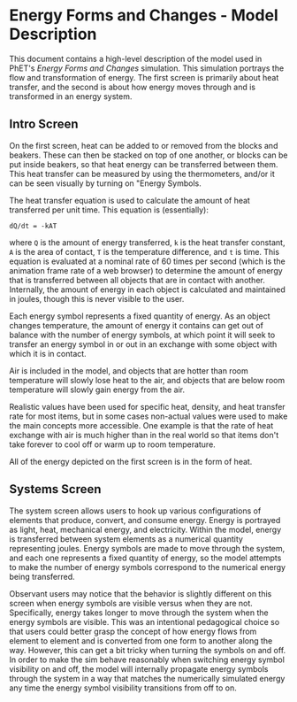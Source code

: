 # Energy Forms and Changes - Model Description

This document contains a high-level description of the model used in PhET's _Energy Forms and Changes_ simulation.
This simulation portrays the flow and transformation of energy.  The first screen is primarily about heat transfer,
and the second is about how energy moves through and is transformed in an energy system.

## Intro Screen

On the first screen, heat can be added to or removed from the blocks and beakers.  These can then be stacked on top of
one another, or blocks can be put inside beakers, so that heat energy can be transferred between them.  This heat
transfer can be measured by using the thermometers, and/or it can be seen visually by turning on "Energy Symbols.

The heat transfer equation is used to calculate the amount of heat transferred per unit time.  This equation is
(essentially):

```
dQ/dt = -kAT
```

where `Q` is the amount of energy transferred, `k` is the heat transfer constant, `A` is the area of contact, `T` is
the temperature difference, and `t` is time.  This equation is evaluated at a nominal rate of 60 times per second (which
is the animation frame rate of a web browser) to determine the amount of energy that is transferred between all objects
that are in contact with another.  Internally, the amount of energy in each object is calculated and maintained in
joules, though this is never visible to the user.

Each energy symbol represents a fixed quantity of energy.  As an object changes temperature, the amount of energy it
contains can get out of balance with the number of energy symbols, at which point it will seek to transfer an energy
symbol in or out in an exchange with some object with which it is in contact.

Air is included in the model, and objects that are hotter than room temperature will slowly lose heat to the air, and
objects that are below room temperature will slowly gain energy from the air.

Realistic values have been used for specific heat, density, and heat transfer rate for most items, but in some cases
non-actual values were used to make the main concepts more accessible.  One example is that the rate of heat exchange
with air is much higher than in the real world so that items don't take forever to cool off or warm up to room
temperature.

All of the energy depicted on the first screen is in the form of heat.

## Systems Screen

The system screen allows users to hook up various configurations of elements that produce, convert, and consume energy.
Energy is portrayed as light, heat, mechanical energy, and electricity.  Within the model, energy is transferred between
system elements as a numerical quantity representing joules.  Energy symbols are made to move through the system, and
each one represents a fixed quantity of energy, so the model attempts to make the number of energy symbols correspond to
the numerical energy being transferred.

Observant users may notice that the behavior is slightly different on this screen when energy symbols are visible versus
when they are not.  Specifically, energy takes longer to move through the system when the energy symbols are visible.
This was an intentional pedagogical choice so that users could better grasp the concept of how energy flows from element
to element and is converted from one form to another along the way.  However, this can get a bit tricky when turning the
symbols on and off.  In order to make the sim behave reasonably when switching energy symbol visibility on and off, the
model will internally propagate energy symbols through the system in a way that matches the numerically simulated energy
any time the energy symbol visibility transitions from off to on.    

